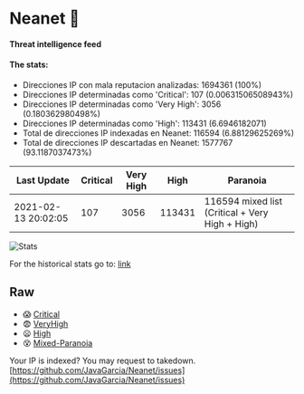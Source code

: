 # Neanet :hocho:
#### Threat intelligence feed
#### The stats:

- Direcciones IP con mala reputacion analizadas: 1694361 (100%)
- Direcciones IP determinadas como 'Critical':  107 (0.00631506508943%)
- Direcciones IP determinadas como 'Very High':  3056 (0.180362980498%)
- Direcciones IP determinadas como 'High':  113431 (6.6946182071)
- Total de direcciones IP indexadas en Neanet:  116594 (6.88129625269%)
- Total de direcciones IP descartadas en Neanet:  1577767 (93.1187037473%)

| Last Update | Critical | Very High | High | Paranoia |
| --- | --- | --- | --- | --- |
| 2021-02-13 20:02:05 | 107 | 3056 | 113431 | 116594 mixed list (Critical + Very High + High)|

![Stats](https://docs.google.com/spreadsheets/d/e/2PACX-1vSnaNMIXVabIpDJjufMlzH7poXnshF3mgd8Is1g9ytUEzVsP5my4Trn8f-xkoLLQ38xpL3HtmUexLo6/pubchart?oid=501124687&format=image)

For the historical stats go to: [link](/stats.csv)
## Raw
- :scream: [Critical](https://raw.githubusercontent.com/JavaGarcia/Neanet/master/blacklists/neanet_critical.txt)
- :fearful: [VeryHigh](https://raw.githubusercontent.com/JavaGarcia/Neanet/master/blacklists/neanet_veryHigh.txtt)
- :frowning: [High](https://raw.githubusercontent.com/JavaGarcia/Neanet/master/blacklists/neanet_high.txt)
- :dizzy_face: [Mixed-Paranoia](https://raw.githubusercontent.com/JavaGarcia/Neanet/master/blacklists/neanet_all.txt)


Your IP is indexed? You may request to takedown. [https://github.com/JavaGarcia/Neanet/issues](https://github.com/JavaGarcia/Neanet/issues)
















































































































































































































































































































































































































































































































































































































































































































































































































































































































































































































































































































































































































































































































































































































































































































































































































































































































































































































































































































































































































































































































































































































































































































































































































































































































































































































































































































































































































































































































































































































































































































































































































































































































































































































































































































































































































































































































































































































































































































































































































































































































































































































































































































































